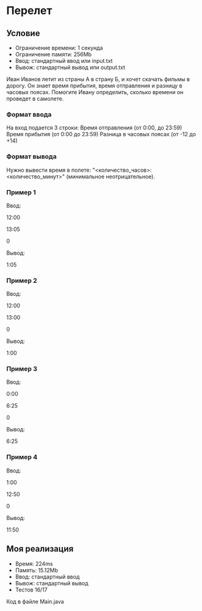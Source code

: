# Перелет

## Условие 

- Ограничение времени: 1 cекунда
- Ограничение памяти: 256Mb
- Ввод: стандартный ввод или input.txt
- Вывож: стандартный вывод или output.txt

Иван Иванов летит из страны А в страну Б, и хочет скачать фильмы в дорогу. Он знает время прибытия, время отправления и разницу в часовых поясах. Помогите Ивану определить, сколько времени он проведет в самолете.

### Формат ввода

На вход подается 3 строки: Время отправления (от 0:00, до 23:59) Время прибытия (от 0:00 до 23:59) Разница в часовых поясах (от -12 до +14)

### Формат вывода

Нужно вывести время в полете: "<количество_часов>:<количество_минут>" (минимальное неотрицательное).

### Пример 1
Ввод:

12:00

13:05

0

Вывод:

1:05

### Пример 2
Ввод:

12:00

13:00

0

Вывод:

1:00

### Пример 3
Ввод:

0:00

6:25

0

Вывод:

6:25

### Пример 4
Ввод:

1:00

12:50

0

Вывод:

11:50

## Моя реализация

- Время: 224ms
- Память: 15.12Mb
- Ввод: стандартный ввод
- Вывож: стандартный вывод
- Тестов 16/17

Код в файле Main.java



